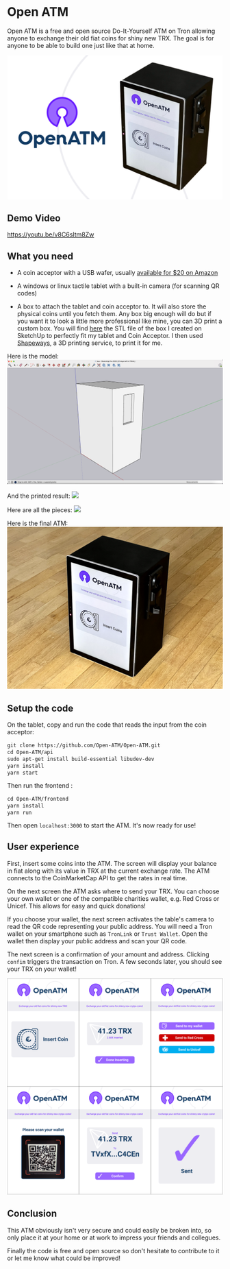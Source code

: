 # Open ATM

Open ATM is a free and open source Do-It-Yourself ATM on Tron allowing anyone to exchange their old fiat coins for shiny new TRX. The goal is for anyone to be able to build one just like that at home.

![](./frontend/public/ogimage.png)

## Demo Video
https://youtu.be/v8C6sItm8Zw

## What you need

- A coin acceptor with a USB wafer, usually [available for $20 on Amazon](https://www.amazon.com/s?k=coin+acceptor)

- A windows or linux tactile tablet with a built-in camera (for scanning QR codes)

- A box to attach the tablet and coin acceptor to. It will also store the physical coins until you fetch them. Any box big enough will do but if you want it to look a little more professional like mine, you can 3D print a custom box. You will find [here](./frontend/public/box.stl) the STL file of the box I created on SketchUp to perfectly fit my tablet and Coin Acceptor. I then used [Shapeways](https://www.shapeways.com/), a 3D printing service, to print it for me.

Here is the model:
![](./frontend/public/model.png)

And the printed result:
![](./frontend/public/print.png)

Here are all the pieces:
![](./frontend/public/whatyouneed.png)

Here is the final ATM:
![](./frontend/public/result.png)

## Setup the code
On the tablet, copy and run the code that reads the input from the coin acceptor:
```
git clone https://github.com/Open-ATM/Open-ATM.git
cd Open-ATM/api
sudo apt-get install build-essential libudev-dev
yarn install
yarn start
```

Then run the frontend :
```
cd Open-ATM/frontend
yarn install
yarn run
```

Then open `localhost:3000` to start the ATM. It's now ready for use!

## User experience

First, insert some coins into the ATM. The screen will display your balance in fiat along with its value in TRX at the current exchange rate. The ATM connects to the CoinMarketCap API to get the rates in real time.

On the next screen the ATM asks where to send your TRX. You can choose your own wallet or one of the compatible charities wallet, e.g. Red Cross or Unicef. This allows for easy and quick donations!

If you choose your wallet, the next screen activates the table's camera to read the QR code representing your public address. You will need a Tron wallet on your smartphone such as `TronLink` or `Trust Wallet`. Open the wallet then display your public address and scan your QR code.

The next screen is a confirmation of your amount and address. Clicking `confim` triggers the transaction on Tron. A few seconds later, you should see your TRX on your wallet!

![](./frontend/public/screens.png)

## Conclusion

This ATM obviously isn't very secure and could easily be broken into, so only place it at your home or at work to impress your friends and collegues. 

Finally the code is free and open source so don't hesitate to contribute to it or let me know what could be improved!